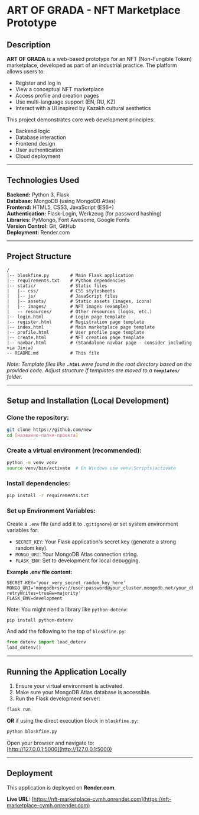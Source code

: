# ART OF GRADA - NFT Marketplace Prototype

## Description

**ART OF GRADA** is a web-based prototype for an NFT (Non-Fungible Token) marketplace, developed as part of an industrial practice. The platform allows users to:

- Register and log in
- View a conceptual NFT marketplace
- Access profile and creation pages
- Use multi-language support (EN, RU, KZ)
- Interact with a UI inspired by Kazakh cultural aesthetics

This project demonstrates core web development principles:

- Backend logic
- Database interaction
- Frontend design
- User authentication
- Cloud deployment

---

## Technologies Used

**Backend:** Python 3, Flask\
**Database:** MongoDB (using MongoDB Atlas)\
**Frontend:** HTML5, CSS3, JavaScript (ES6+)\
**Authentication:** Flask-Login, Werkzeug (for password hashing)\
**Libraries:** PyMongo, Font Awesome, Google Fonts\
**Version Control:** Git, GitHub\
**Deployment:** Render.com

---

## Project Structure

```
/
|-- bloskfine.py        # Main Flask application
|-- requirements.txt    # Python dependencies
|-- static/             # Static files
|   |-- css/            # CSS stylesheets
|   |-- js/             # JavaScript files
|   |-- assets/         # Static assets (images, icons)
|   |-- images/         # NFT images (example)
|   -- resources/       # Other resources (logos, etc.)
|-- login.html          # Login page template
|-- register.html       # Registration page template
|-- index.html          # Main marketplace page template
|-- profile.html        # User profile page template
|-- create.html         # NFT creation page template
|-- navbar.html         # (Standalone navbar page - consider including via Jinja)
-- README.md            # This file
```

*Note: Template files like **`.html`** were found in the root directory based on the provided code. Adjust structure if templates are moved to a **`templates/`** folder.*

---

## Setup and Installation (Local Development)

### Clone the repository:

```bash
git clone https://github.com/new
cd [название-папки-проекта]
```

### Create a virtual environment (recommended):

```bash
python -m venv venv
source venv/bin/activate  # On Windows use venv\Scripts\activate
```

### Install dependencies:

```bash
pip install -r requirements.txt
```

### Set up Environment Variables:

Create a `.env` file (and add it to `.gitignore`) or set system environment variables for:

- `SECRET_KEY`: Your Flask application's secret key (generate a strong random key).
- `MONGO_URI`: Your MongoDB Atlas connection string.
- `FLASK_ENV`: Set to development for local debugging.

**Example .env file content:**

```
SECRET_KEY='your_very_secret_random_key_here'
MONGO_URI='mongodb+srv://user:password@your_cluster.mongodb.net/your_db_name?retryWrites=true&w=majority'
FLASK_ENV=development
```

Note: You might need a library like `python-dotenv`:

```bash
pip install python-dotenv
```

And add the following to the top of `bloskfine.py`:

```python
from dotenv import load_dotenv
load_dotenv()
```

---

## Running the Application Locally

1. Ensure your virtual environment is activated.
2. Make sure your MongoDB Atlas database is accessible.
3. Run the Flask development server:

```bash
flask run
```

**OR** if using the direct execution block in `bloskfine.py`:

```bash
python bloskfine.py
```

Open your browser and navigate to:\
[http://127.0.0.1:5000](http://127.0.0.1:5000)

---

## Deployment

This application is deployed on **Render.com**.

**Live URL:** [https://nft-marketplace-cymh.onrender.com](https://nft-marketplace-cymh.onrender.com)

